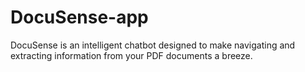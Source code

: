 # DocuSense-app
DocuSense is an intelligent chatbot designed to make navigating and extracting information from your PDF documents a breeze.
